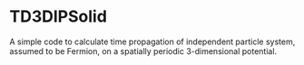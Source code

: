 # TD3DIPSolid
A simple code to calculate time propagation of independent particle system, assumed to be Fermion, on a spatially periodic 3-dimensional potential.
